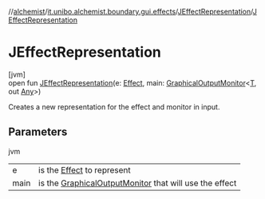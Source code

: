//[alchemist](../../../index.md)/[it.unibo.alchemist.boundary.gui.effects](../index.md)/[JEffectRepresentation](index.md)/[JEffectRepresentation](-j-effect-representation.md)

# JEffectRepresentation

[jvm]\
open fun [JEffectRepresentation](-j-effect-representation.md)(e: [Effect](../-effect/index.md), main: [GraphicalOutputMonitor](../../it.unibo.alchemist.boundary.interfaces/-graphical-output-monitor/index.md)<[T](../../it.unibo.alchemist.boundary.gui.monitors/-j-output-monitor-representation/index.md), out [Any](https://kotlinlang.org/api/latest/jvm/stdlib/kotlin/-any/index.html)>)

Creates a new representation for the effect and monitor in input.

## Parameters

jvm

| | |
|---|---|
| e | is the [Effect](../-effect/index.md) to represent |
| main | is the [GraphicalOutputMonitor](../../it.unibo.alchemist.boundary.interfaces/-graphical-output-monitor/index.md) that will use the effect |
